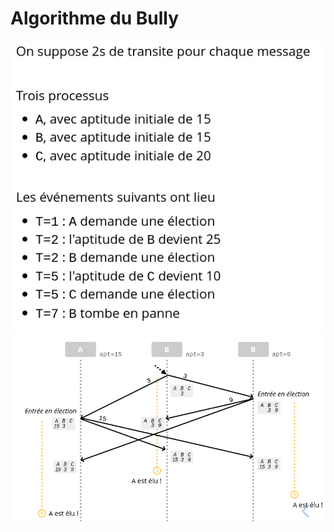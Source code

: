 # Algorithme du Bully
![](images/Pasted%20image%2020231113143134.png)
![](images/Pasted%20image%2020231113143144.png)